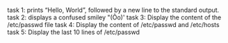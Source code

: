 task 1: prints “Hello, World”, followed by a new line to the standard output.
task 2: displays a confused smiley "(Ôo)'
task 3: Display the content of the /etc/passwd file
task 4: Display the content of /etc/passwd and /etc/hosts
task 5: Display the last 10 lines of /etc/passwd
